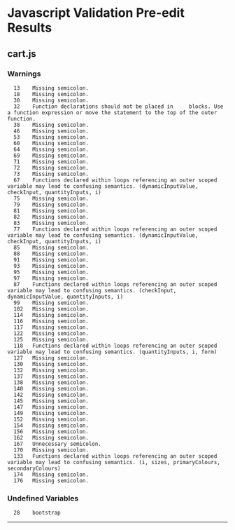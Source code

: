 
# Javascript Validation Pre-edit Results

## cart.js
### Warnings
      13	Missing semicolon.
      18	Missing semicolon.
      30	Missing semicolon.
      32	Function declarations should not be placed in     blocks. Use a function expression or move the statement to the top of the outer function.
      38	Missing semicolon.
      46	Missing semicolon.
      53	Missing semicolon.
      60	Missing semicolon.
      64	Missing semicolon.
      69	Missing semicolon.
      71	Missing semicolon.
      72	Missing semicolon.
      73	Missing semicolon.
      67	Functions declared within loops referencing an outer scoped variable may lead to confusing semantics. (dynamicInputValue, checkInput, quantityInputs, i)
      75	Missing semicolon.
      79	Missing semicolon.
      81	Missing semicolon.
      82	Missing semicolon.
      83	Missing semicolon.
      77	Functions declared within loops referencing an outer scoped variable may lead to confusing semantics. (dynamicInputValue, checkInput, quantityInputs, i)
      85	Missing semicolon.
      88	Missing semicolon.
      91	Missing semicolon.
      93	Missing semicolon.
      95	Missing semicolon.
      97	Missing semicolon.
      87	Functions declared within loops referencing an outer scoped variable may lead to confusing semantics. (checkInput, dynamicInputValue, quantityInputs, i)
      99	Missing semicolon.
      102	Missing semicolon.
      114	Missing semicolon.
      116	Missing semicolon.
      117	Missing semicolon.
      122	Missing semicolon.
      125	Missing semicolon.
      118	Functions declared within loops referencing an outer scoped variable may lead to confusing semantics. (quantityInputs, i, form)
      127	Missing semicolon.
      130	Missing semicolon.
      132	Missing semicolon.
      137	Missing semicolon.
      138	Missing semicolon.
      140	Missing semicolon.
      142	Missing semicolon.
      145	Missing semicolon.
      147	Missing semicolon.
      149	Missing semicolon.
      152	Missing semicolon.
      154	Missing semicolon.
      156	Missing semicolon.
      162	Missing semicolon.
      167	Unnecessary semicolon.
      170	Missing semicolon.
      133	Functions declared within loops referencing an outer scoped variable may lead to confusing semantics. (i, sizes, primaryColours, secondaryColours)
      174	Missing semicolon.
      176	Missing semicolon.

### Undefined Variables

      28	bootstrap

---
